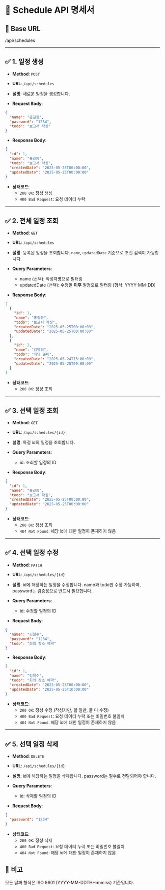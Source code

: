# 📌 Schedule API 명세서

## 🔗 Base URL
/api/schedules

---

## ✅ 1. 일정 생성
- **Method**: `POST`
- **URL**: `/api/schedules`
- **설명**: 새로운 일정을 생성합니다.

- **Request Body**:
```json
{
  "name": "홍길동",
  "password": "1234",
  "todo": "보고서 작성"
}
```

- **Response Body**:
```json
{
  "id": 1,
  "name": "홍길동",
  "todo": "보고서 작성",
  "createdDate": "2025-05-25T00:00:00",
  "updatedDate": "2025-05-25T00:00:00"
}
```

- **상태코드**:
  - `200 OK`: 정상 생성
  - `400 Bad Request`: 요청 데이터 누락

---
## ✅ 2. 전체 일정 조회
- **Method**: `GET`
- **URL**: `/api/schedules`
- **설명**: 등록된 일정을 조회합니다. `name`, `updatedDate` 기준으로 조건 검색이 가능합니다.

- **Query Parameters**:
  - name (선택): 작성자명으로 필터링
  - updatedDate (선택): 수정일 **이후** 일정으로 필터링 (형식: YYYY-MM-DD)

- **Response Body**:
``` json
[
  {
    "id": 1,
    "name": "홍길동",
    "todo": "보고서 작성",
    "createdDate": "2025-05-25T00:00:00",
    "updatedDate": "2025-05-25T00:00:00"
  },
  {
    "id": 2,
    "name": "김영희",
    "todo": "회의 준비",
    "createdDate": "2025-05-24T15:00:00",
    "updatedDate": "2025-05-25T09:00:00"
  }
]
```

- **상태코드**:
  - `200 OK`: 정상 조회

---
## ✅ 3. 선택 일정 조회
- **Method**: `GET`
- **URL**: `/api/schedules/{id}`
- **설명**: 특정 id의 일정을 조회합니다.

- **Query Parameters**:
    - id: 조회할 일정의 ID

- **Response Body**:
``` json
{
  "id": 1,
  "name": "홍길동",
  "todo": "보고서 작성",
  "createdDate": "2025-05-25T00:00:00",
  "updatedDate": "2025-05-25T00:00:00"
}
```

- **상태코드**:
  - `200 OK`: 정상 조회
  - `404 Not Found`: 해당 id에 대한 일정이 존재하지 않음

---
## ✅ 4. 선택 일정 수정
- **Method**: `PATCH`
- **URL**: `/api/schedules/{id}`
- **설명**: id에 해당하는 일정을 수정합니다. name과 todo만 수정 가능하며, password는 검증용으로 반드시 필요합니다.

- **Query Parameters**:
  - id: 수정할 일정의 ID

- **Request Body**:

```json
{
  "name": "김철수",
  "password": "1234",
  "todo": "회의 장소 예약"
}
```

- **Response Body**:
```json
{
  "id": 1,
  "name": "김철수",
  "todo": "회의 장소 예약",
  "createdDate": "2025-05-25T00:00:00",
  "updatedDate": "2025-05-25T10:00:00"
}
```

- **상태코드**:
  - `200 OK`: 정상 수정 (작성자만, 할 일만, 둘 다 수정)
  - `400 Bad Request`: 요청 데이터 누락 또는 비밀번호 불일치
  - `404 Not Found`: 해당 id에 대한 일정이 존재하지 않음

---
## ✅ 5. 선택 일정 삭제
- **Method**: `DELETE`
- **URL**: `/api/schedules/{id}`
- **설명**: id에 해당하는 일정을 삭제합니다. password는 필수로 전달되어야 합니다.

- **Query Parameters**:
    - id: 삭제할 일정의 ID

- **Request Body**:
```json
{
  "password": "1234"
}
```

- **상태코드**:
    - `200 OK`: 정상 삭제
    - `400 Bad Request`: 요청 데이터 누락 또는 비밀번호 불일치
    - `404 Not Found`: 해당 id에 대한 일정이 존재하지 않음


## 📝 비고
모든 날짜 형식은 ISO 8601 (YYYY-MM-DDTHH:mm:ss) 기준입니다.
